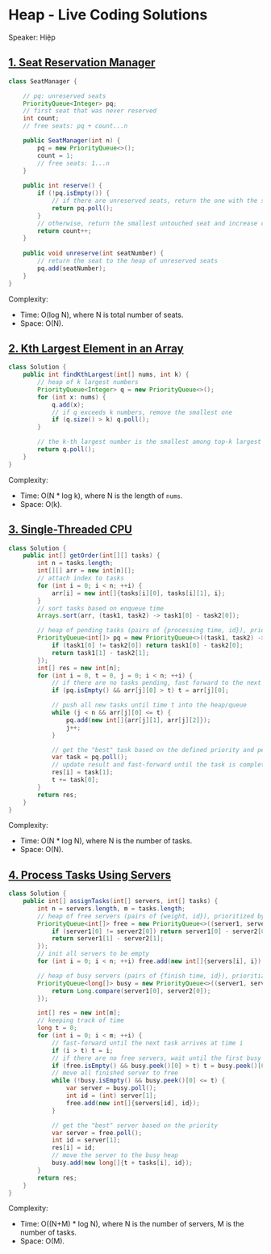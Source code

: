 # Heap - Live Coding Solutions

Speaker: Hiệp
## [1. Seat Reservation Manager](https://leetcode.com/problems/seat-reservation-manager/description/)

```java
class SeatManager {

    // pq: unreserved seats
    PriorityQueue<Integer> pq;
    // first seat that was never reserved
    int count;
    // free seats: pq + count...n

    public SeatManager(int n) {
        pq = new PriorityQueue<>();
        count = 1;
        // free seats: 1...n
    }
    
    public int reserve() {
        if (!pq.isEmpty()) {
            // if there are unreserved seats, return the one with the smallest index
            return pq.poll();
        }
        // otherwise, return the smallest untouched seat and increase count
        return count++;
    }
    
    public void unreserve(int seatNumber) {
        // return the seat to the heap of unreserved seats
        pq.add(seatNumber);
    }
}
```

Complexity:

- Time: O(log N), where N is total number of seats.
- Space: O(N).

## [2. Kth Largest Element in an Array](https://leetcode.com/problems/kth-largest-element-in-an-array/description/)

```java
class Solution {
    public int findKthLargest(int[] nums, int k) {
        // heap of k largest numbers
        PriorityQueue<Integer> q = new PriorityQueue<>();
        for (int x: nums) {
            q.add(x);
            // if q exceeds k numbers, remove the smallest one
            if (q.size() > k) q.poll();
        }

        // the k-th largest number is the smallest among top-k largest numbers
        return q.poll();
    }
}
```

Complexity:

- Time: O(N * log k), where N is the length of `nums`.
- Space: O(k).

## [3. Single-Threaded CPU](https://leetcode.com/problems/single-threaded-cpu/description/)

```java
class Solution {
    public int[] getOrder(int[][] tasks) {
        int n = tasks.length;
        int[][] arr = new int[n][];
        // attach index to tasks
        for (int i = 0; i < n; ++i) {
            arr[i] = new int[]{tasks[i][0], tasks[i][1], i};
        }
        // sort tasks based on enqueue time
        Arrays.sort(arr, (task1, task2) -> task1[0] - task2[0]);

        // heap of pending tasks (pairs of {processing time, id}), prioritized by processing time and id
        PriorityQueue<int[]> pq = new PriorityQueue<>((task1, task2) -> {
            if (task1[0] != task2[0]) return task1[0] - task2[0];
            return task1[1] - task2[1];
        });
        int[] res = new int[n];
        for (int i = 0, t = 0, j = 0; i < n; ++i) {
            // if there are no tasks pending, fast forward to the next task
            if (pq.isEmpty() && arr[j][0] > t) t = arr[j][0];

            // push all new tasks until time t into the heap/queue
            while (j < n && arr[j][0] <= t) {
                pq.add(new int[]{arr[j][1], arr[j][2]});
                j++;
            }

            // get the "best" task based on the defined priority and perform the task
            var task = pq.poll();
            // update result and fast-forward until the task is complete
            res[i] = task[1];
            t += task[0];
        }
        return res;
    }
}
```

Complexity:

- Time: O(N * log N), where N is the number of tasks.
- Space: O(N).

## [4. Process Tasks Using Servers](https://leetcode.com/problems/process-tasks-using-servers/description/)

```java
class Solution {
    public int[] assignTasks(int[] servers, int[] tasks) {
        int n = servers.length, m = tasks.length;
        // heap of free servers (pairs of {weight, id}), prioritized by server weights and id
        PriorityQueue<int[]> free = new PriorityQueue<>((server1, server2) -> {
            if (server1[0] != server2[0]) return server1[0] - server2[0];
            return server1[1] - server2[1];
        });
        // init all servers to be empty
        for (int i = 0; i < n; ++i) free.add(new int[]{servers[i], i});

        // heap of busy servers (pairs of {finish time, id}), prioritized by finish time
        PriorityQueue<long[]> busy = new PriorityQueue<>((server1, server2) -> {
            return Long.compare(server1[0], server2[0]);
        });

        int[] res = new int[m];
        // keeping track of time
        long t = 0;
        for (int i = 0; i < m; ++i) {
            // fast-forward until the next task arrives at time i
            if (i > t) t = i;
            // if there are no free servers, wait until the first busy server is done
            if (free.isEmpty() && busy.peek()[0] > t) t = busy.peek()[0];
            // move all finished server to free
            while (!busy.isEmpty() && busy.peek()[0] <= t) {
                var server = busy.poll();
                int id = (int) server[1];
                free.add(new int[]{servers[id], id});
            }

            // get the "best" server based on the priority
            var server = free.poll();
            int id = server[1];
            res[i] = id;
            // move the server to the busy heap
            busy.add(new long[]{t + tasks[i], id});
        }
        return res;
    }
}
```

Complexity:

- Time: O((N+M) * log N), where N is the number of servers, M is the number of tasks.
- Space: O(M).